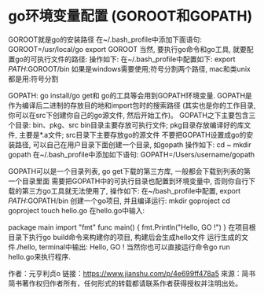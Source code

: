 # go环境变量配置 (GOROOT和GOPATH)


GOROOT就是go的安装路径
在~/.bash_profile中添加下面语句:
GOROOT=/usr/local/go
export GOROOT
当然, 要执行go命令和go工具, 就要配置go的可执行文件的路径:
操作如下:
在~/.bash_profile中配置如下:
export $PATH:$GOROOT/bin
如果是windows需要使用;符号分割两个路径, mac和类unix都是用:符号分割

GOPATH:
go install/go get和 go的工具等会用到GOPATH环境变量.
GOPATH是作为编译后二进制的存放目的地和import包时的搜索路径 (其实也是你的工作目录, 你可以在src下创建你自己的go源文件, 然后开始工作)。
GOPATH之下主要包含三个目录: bin、pkg、src
bin目录主要存放可执行文件; pkg目录存放编译好的库文件, 主要是*.a文件; src目录下主要存放go的源文件
不要把GOPATH设置成go的安装路径,
可以自己在用户目录下面创建一个目录, 如gopath
操作如下:
cd ~
mkdir gopath
在~/.bash_profile中添加如下语句:
GOPATH=/Users/username/gopath

GOPATH可以是一个目录列表, go get下载的第三方库, 一般都会下载到列表的第一个目录里面
需要把GOPATH中的可执行目录也配置到环境变量中, 否则你自行下载的第三方go工具就无法使用了, 操作如下:
在~/bash_profile中配置,
export $PATH:$GOPATH/bin
创建一个go项目, 并且编译运行:
mkdir goproject
cd goproject
touch hello.go
在hello.go中输入:

package main
import "fmt"
func main() {
      fmt.Println("Hello, GO !")
}
在项目根目录下执行go build命令来构建你的项目, 构建后会生成hello文件
运行生成的文件./hello, terminal中输出: Hello, GO !
当然你也可以直接运行命令go run hello.go来执行程序.

作者：元亨利贞o
链接：https://www.jianshu.com/p/4e699ff478a5
來源：简书
简书著作权归作者所有，任何形式的转载都请联系作者获得授权并注明出处。
